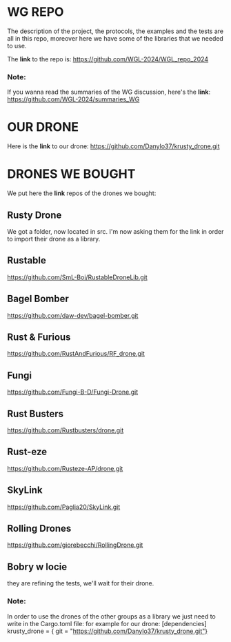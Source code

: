 # WG REPO
The description of the project, the protocols, the examples and the tests are all in this repo, moreover here we have some of the libraries that we needed to use.

The **link** to the repo is: https://github.com/WGL-2024/WGL_repo_2024

### Note: 
If you wanna read the summaries of the WG discussion, here's the **link**: https://github.com/WGL-2024/summaries_WG

# OUR DRONE
Here is the **link** to our drone:
https://github.com/Danylo37/krusty_drone.git


# DRONES WE BOUGHT
We put here the **link** repos of the drones we bought:

## Rusty Drone
We got a folder, now located in src. I'm now asking them for the link
in order to import their drone as a library.
## Rustable
https://github.com/SmL-Boi/RustableDroneLib.git
## Bagel Bomber
https://github.com/daw-dev/bagel-bomber.git
## Rust & Furious
https://github.com/RustAndFurious/RF_drone.git
## Fungi
https://github.com/Fungi-B-D/Fungi-Drone.git
## Rust Busters
https://github.com/Rustbusters/drone.git
## Rust-eze
https://github.com/Rusteze-AP/drone.git
## SkyLink
https://github.com/Paglia20/SkyLink.git
## Rolling Drones
https://github.com/giorebecchi/RollingDrone.git
## Bobry w locie
they are refining the tests, we'll wait for their drone.


### Note:
In order to use the drones of the other groups as
a library we just need to write in the Cargo.toml file:
for example for our drone:
[dependencies]
krusty_drone = { git = "https://github.com/Danylo37/krusty_drone.git"}

